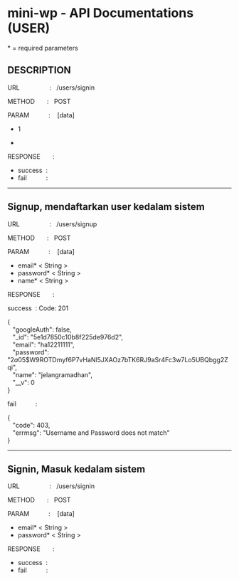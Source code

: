 # mini-wp - API Documentations (USER)

\* = required parameters

## DESCRIPTION
URL &nbsp;&nbsp;&nbsp;&nbsp;&nbsp;&nbsp;&nbsp;&nbsp;&nbsp;&nbsp;&nbsp;&nbsp;&nbsp;&nbsp;&nbsp;&nbsp;: 
&nbsp;&nbsp;/users/signin

METHOD &nbsp;&nbsp;&nbsp;&nbsp;&nbsp;&nbsp;: 
&nbsp;&nbsp;POST

PARAM&nbsp;&nbsp;&nbsp;&nbsp;&nbsp;&nbsp;&nbsp;&nbsp;&nbsp;&nbsp;&nbsp;: 
&nbsp;&nbsp;
[data]
  - 1

  - 

RESPONSE &nbsp;&nbsp;&nbsp;&nbsp;&nbsp;&nbsp;: 
&nbsp;&nbsp;
* success &nbsp;:
* fail &nbsp;&nbsp;&nbsp;&nbsp;&nbsp;&nbsp;&nbsp;&nbsp;&nbsp;&nbsp;:

---
## Signup, mendaftarkan user kedalam sistem

URL &nbsp;&nbsp;&nbsp;&nbsp;&nbsp;&nbsp;&nbsp;&nbsp;&nbsp;&nbsp;&nbsp;&nbsp;&nbsp;&nbsp;&nbsp;&nbsp;: 
&nbsp;&nbsp;/users/signup

METHOD &nbsp;&nbsp;&nbsp;&nbsp;&nbsp;&nbsp;: 
&nbsp;&nbsp;POST

PARAM&nbsp;&nbsp;&nbsp;&nbsp;&nbsp;&nbsp;&nbsp;&nbsp;&nbsp;&nbsp;&nbsp;: 
&nbsp;&nbsp;
[data]
  - email* < String >
  - password* < String >
  - name* < String >

RESPONSE &nbsp;&nbsp;&nbsp;&nbsp;&nbsp;&nbsp;: 
&nbsp;&nbsp;

success &nbsp;: 
Code: 201

{</br>
&nbsp;&nbsp;  "googleAuth": false,</br>
&nbsp;&nbsp;	"_id": "5e1d7850c10b8f225de976d2",</br>
&nbsp;&nbsp;  "email": "ha12211111",</br>
&nbsp;&nbsp;  "password": "$2a$05$W9ROTDmyf6P7vHaNl5JXAOz7bTK6RJ9aSr4Fc3w7Lo5UBQbgg2Zqi",</br>
&nbsp;&nbsp;  "name": "jelangramadhan",</br>
&nbsp;&nbsp;  "__v": 0</br>
}

fail &nbsp;&nbsp;&nbsp;&nbsp;&nbsp;&nbsp;&nbsp;&nbsp;&nbsp;&nbsp;:

{</br>
&nbsp;&nbsp;  "code": 403,<br>
&nbsp;&nbsp;  "errmsg": "Username and Password does not match"<br>
}

---
## Signin, Masuk kedalam sistem

URL &nbsp;&nbsp;&nbsp;&nbsp;&nbsp;&nbsp;&nbsp;&nbsp;&nbsp;&nbsp;&nbsp;&nbsp;&nbsp;&nbsp;&nbsp;&nbsp;: 
&nbsp;&nbsp;/users/signin

METHOD &nbsp;&nbsp;&nbsp;&nbsp;&nbsp;&nbsp;: 
&nbsp;&nbsp;POST

PARAM&nbsp;&nbsp;&nbsp;&nbsp;&nbsp;&nbsp;&nbsp;&nbsp;&nbsp;&nbsp;&nbsp;: 
&nbsp;&nbsp;
[data]
  - email* < String >
  - password* < String >


RESPONSE &nbsp;&nbsp;&nbsp;&nbsp;&nbsp;&nbsp;: 
&nbsp;&nbsp;
* success &nbsp;:
* fail &nbsp;&nbsp;&nbsp;&nbsp;&nbsp;&nbsp;&nbsp;&nbsp;&nbsp;&nbsp;:
